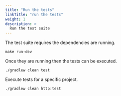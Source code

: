 ```yaml
---
title: "Run the tests"
linkTitle: "run the tests"
weight: 1
description: >
  Run the test suite
---
```


The test suite requires the dependencies are running.

```
make run-dev
``` 

Once they are running then the tests can be executed.
```
./gradlew clean test
```

Execute tests for a specific project.
```
./gradlew clean http:test
```